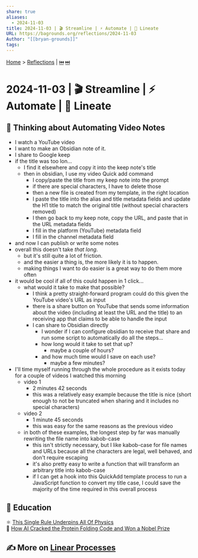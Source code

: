 ```yaml
---
share: true
aliases:
  - 2024-11-03
title: 2024-11-03 | 🎬 Streamline | ⚡️ Automate | 📏 Lineate
URL: https://bagrounds.org/reflections/2024-11-03
Author: "[[bryan-grounds]]"
tags: 
---
```

[Home](../index.md) > [Reflections](./index.md) | [⏮️](./2024-11-01.md) [⏭️](./2024-11-04.md)  
# 2024-11-03 | 🎬 Streamline | ⚡️ Automate | 📏 Lineate  
## 🤔 Thinking about Automating Video Notes  
- I watch a YouTube video  
- I want to make an Obsidian note of it.  
- I share to Google keep  
- if the title was too lon...  
  - I find it elsewhere and copy it into the keep note's title  
  - then in obsidian, I use my video Quick add command  
    - I copy/paste the title from my keep note into the prompt  
    - if there are special characters, I have to delete those  
    - then a new file is created from my template, in the right location  
    - I paste the title into the alias and title metadata fields and update the H1 title to match the original title (without special characters removed)  
    - I then go back to my keep note, copy the URL, and paste that in the URL metadata fields  
    - I fill in the platform (YouTube) metadata field  
    - I fill in the channel metadata field  
- and now I can publish or write some notes  
- overall this doesn't take _that long_.  
  - but it's still quite a lot of friction.  
  - and the easier a thing is, the more likely it is to happen.  
  - making things I want to do easier is a great way to do them more often  
- it would be cool if all of this could happen in 1 click...  
  - what would it take to make that possible?  
    - I think a pretty straight-forward program could do this given the YouTube video's URL as input  
    - there is a share button on YouTube that sends some information about the video (including at least the URL and the title) to an receiving app that claims to be able to handle the input  
    - I can share to Obsidian directly  
      - I wonder if I can configure obsidian to receive that share and run some script to automatically do all the steps...  
      - how long would it take to set that up?  
        - maybe a couple of hours?  
      - and how much time would I save on each use?  
        - maybe a few minutes?  
- I'll time myself running through the whole procedure as it exists today for a couple of videos I watched this morning  
  - video 1  
    - 2 minutes 42 seconds  
    - this was a relatively easy example because the title is nice (short enough to not be truncated when sharing and it includes no special characters)  
  - video 2  
    - 1 minute 45 seconds  
    - this was easy for the same reasons as the previous video  
  - in both of these examples, the longest step by far was manually rewriting the file name into kabob-case  
    - this isn't strictly necessary, but I like kabob-case for file names and URLs because all the characters are legal, well behaved, and don't require escaping  
    - it's also pretty easy to write a function that will transform an arbitrary title into kabob-case  
    - if I can get a hook into this QuickAdd template process to run a JavaScript function to convert my title case, I could save the majority of the time required in this overall process  
  
## 🧠 Education  
⚛️ [This Single Rule Underpins All Of Physics](../videos/this-single-rule-underpins-all-of-physics.md)  
🥩 [How AI Cracked the Protein Folding Code and Won a Nobel Prize](../videos/how-ai-cracked-the-protein-folding-code-and-won-a-nobel-prize.md)  
  
## ✍️ More on [Linear Processes](../topics/linear-processes.md)  

